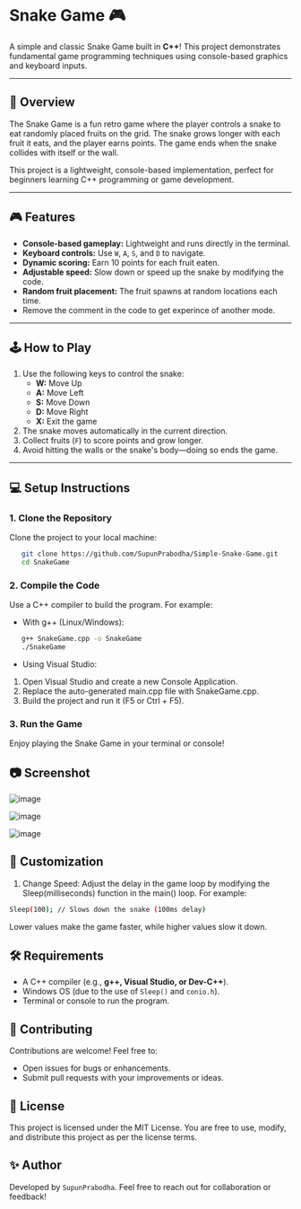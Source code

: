 # Snake Game 🎮

A simple and classic Snake Game built in **C++**! This project demonstrates fundamental game programming techniques using console-based graphics and keyboard inputs.

---

## 📖 Overview
The Snake Game is a fun retro game where the player controls a snake to eat randomly placed fruits on the grid. The snake grows longer with each fruit it eats, and the player earns points. The game ends when the snake collides with itself or the wall.

This project is a lightweight, console-based implementation, perfect for beginners learning C++ programming or game development.

---

## 🎮 Features
- **Console-based gameplay:** Lightweight and runs directly in the terminal.
- **Keyboard controls:** Use `W`, `A`, `S`, and `D` to navigate.
- **Dynamic scoring:** Earn 10 points for each fruit eaten.
- **Adjustable speed:** Slow down or speed up the snake by modifying the code.
- **Random fruit placement:** The fruit spawns at random locations each time.
- Remove the comment in the code to get experince of another mode.
---

## 🕹️ How to Play
1. Use the following keys to control the snake:
   - **W:** Move Up
   - **A:** Move Left
   - **S:** Move Down
   - **D:** Move Right
   - **X:** Exit the game
2. The snake moves automatically in the current direction.
3. Collect fruits (`F`) to score points and grow longer.
4. Avoid hitting the walls or the snake's body—doing so ends the game.

---

## 💻 Setup Instructions

### 1. Clone the Repository
Clone the project to your local machine:

```bash
   git clone https://github.com/SupunPrabodha/Simple-Snake-Game.git
   cd SnakeGame
```

### 2. Compile the Code
Use a C++ compiler to build the program. For example:

- With g++ (Linux/Windows):
```bash
   g++ SnakeGame.cpp -o SnakeGame
   ./SnakeGame
```

- Using Visual Studio:
1. Open Visual Studio and create a new Console Application.
2. Replace the auto-generated main.cpp file with SnakeGame.cpp.
3. Build the project and run it (F5 or Ctrl + F5).

### 3. Run the Game
Enjoy playing the Snake Game in your terminal or console!

## 📷 Screenshot

![image](https://github.com/user-attachments/assets/a3c5e54c-029b-4210-ad1f-3d973bf0e530)

![image](https://github.com/user-attachments/assets/b4ba5a20-2ad9-4796-8b3b-0f5324748ce1)

![image](https://github.com/user-attachments/assets/85b1b6a4-5ddf-4721-a54b-e58575482e92)


## 🔧 Customization

1. Change Speed:
Adjust the delay in the game loop by modifying the Sleep(milliseconds) function in the main() loop. For example:

```bash
Sleep(100); // Slows down the snake (100ms delay)
```

Lower values make the game faster, while higher values slow it down.

## 🛠️ Requirements
- A C++ compiler (e.g., **g++, Visual Studio, or Dev-C++**).
- Windows OS (due to the use of `Sleep()` and `conio.h`).
- Terminal or console to run the program.

## 🤝 Contributing
Contributions are welcome! Feel free to:

- Open issues for bugs or enhancements.
- Submit pull requests with your improvements or ideas.

## 📄 License
This project is licensed under the MIT License. You are free to use, modify, and distribute this project as per the license terms.

## ✨ Author

Developed by `SupunPrabodha`.
Feel free to reach out for collaboration or feedback!
